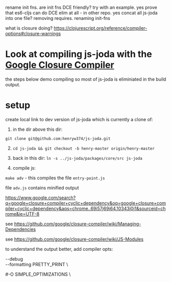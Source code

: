 rename init fns. are init fns DCE friendly? try with an example. yes
prove that es6-cljs can do DCE elim at all - in other repo. yes
concat all js-joda into one file? removing requires. renaming init-fns

what is closure doing?
https://clojurescript.org/reference/compiler-options#closure-warnings


# Look at compiling js-joda with the [Google Closure Compiler](https://developers.google.com/closure/compiler/)

the steps below demo compiling so most of js-joda is eliminiated in the build output.

# setup 

create local link to dev version of js-joda which is currently a clone of:

1. in the dir above this dir:

`git clone git@github.com:henryw374/js-joda.git`

2. `cd js-joda && git checkout -b henry-master origin/henry-master` 

3. back in this dir: `ln -s ../js-joda/packages/core/src js-joda`

4. compile js:

`make adv` - this compiles the file `entry-point.js`

file `adv.js` contains minified output

https://www.google.com/search?q=google+closure+compiler+cyclic+dependency&oq=google+closure+compiler+cyclic+dependency&aqs=chrome..69i57j69i64.10343j0j1&sourceid=chrome&ie=UTF-8

 
 
 see https://github.com/google/closure-compiler/wiki/Managing-Dependencies
 
 see https://github.com/google/closure-compiler/wiki/JS-Modules
 
 to understand the output better, add compiler opts:
 
 --debug \
--formatting PRETTY_PRINT \

#-O SIMPLE_OPTIMIZATIONS \
 	  


 


